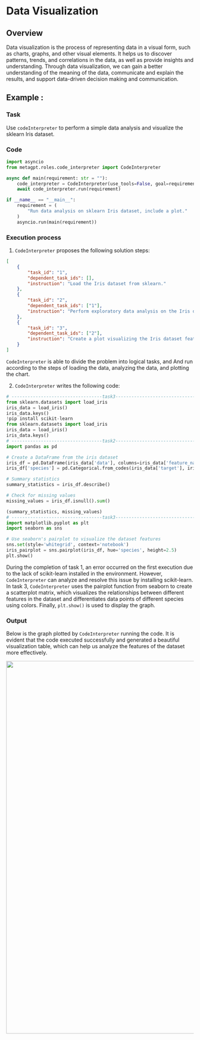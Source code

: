 # Data Visualization
## Overview
Data visualization is the process of representing data in a visual form, such as charts, graphs, and other visual elements. It helps us to discover patterns, trends, and correlations in the data, as well as provide insights and understanding. Through data visualization, we can gain a better understanding of the meaning of the data, communicate and explain the results, and support data-driven decision making and communication.
## Example : 
### Task
Use `codeInterpreter` to perform a simple data analysis and visualize the sklearn Iris dataset.
### Code
```python
import asyncio
from metagpt.roles.code_interpreter import CodeInterpreter

async def main(requirement: str = ""):
    code_interpreter = CodeInterpreter(use_tools=False, goal=requirement)
    await code_interpreter.run(requirement)

if __name__ == "__main__":
    requirement = (
        "Run data analysis on sklearn Iris dataset, include a plot."
    )
    asyncio.run(main(requirement))
```
### Execution process
1. `CodeInterpreter` proposes the following solution steps:
```json
[
    {
        "task_id": "1",
        "dependent_task_ids": [],
        "instruction": "Load the Iris dataset from sklearn."
    },
    {
        "task_id": "2",
        "dependent_task_ids": ["1"],
        "instruction": "Perform exploratory data analysis on the Iris dataset."
    },
    {
        "task_id": "3",
        "dependent_task_ids": ["2"],
        "instruction": "Create a plot visualizing the Iris dataset features."
    }
]
```
`CodeInterpreter` is able to divide the problem into logical tasks, and And run according to the steps of loading the data, analyzing the data, and plotting the chart.

2. `CodeInterpreter` writes the following code:
```python
# ----------------------------------task3------------------------------------
from sklearn.datasets import load_iris
iris_data = load_iris()
iris_data.keys()
!pip install scikit-learn
from sklearn.datasets import load_iris
iris_data = load_iris()
iris_data.keys()
# ----------------------------------task2------------------------------------
import pandas as pd

# Create a DataFrame from the iris dataset
iris_df = pd.DataFrame(iris_data['data'], columns=iris_data['feature_names'])
iris_df['species'] = pd.Categorical.from_codes(iris_data['target'], iris_data['target_names'])

# Summary statistics
summary_statistics = iris_df.describe()

# Check for missing values
missing_values = iris_df.isnull().sum()

(summary_statistics, missing_values)
# ----------------------------------task3------------------------------------
import matplotlib.pyplot as plt
import seaborn as sns

# Use seaborn's pairplot to visualize the dataset features
sns.set(style='whitegrid', context='notebook')
iris_pairplot = sns.pairplot(iris_df, hue='species', height=2.5)
plt.show()
```
During the completion of task 1, an error occurred on the first execution due to the lack of scikit-learn installed in the environment. However, `CodeInterpreter` can analyze and resolve this issue by installing scikit-learn. In task 3, `CodeInterpreter` uses the pairplot function from seaborn to create a scatterplot matrix, which visualizes the relationships between different features in the dataset and differentiates data points of different species using colors. Finally, `plt.show()` is used to display the graph.
### Output
Below is the graph plotted by `CodeInterpreter` running the code. It is evident that the code executed successfully and generated a beautiful visualization table, which can help us analyze the features of the dataset more effectively.
<div align=center>
<img src="../../../../../public/image/guide/use_cases/CodeInterpreter/out.png" width="1000" height="1000"> 
</div>
